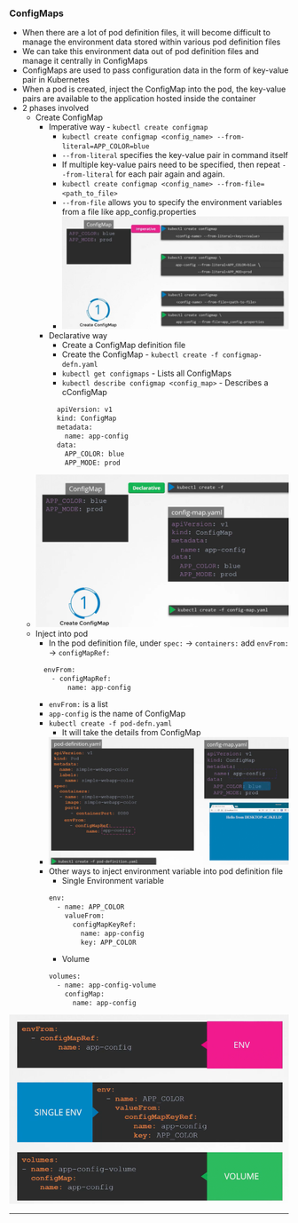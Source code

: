 
### ConfigMaps

- When there are a lot of pod definition files, it will become difficult to manage the environment data stored within various pod definition files
- We can take this environment data out of pod definition files and manage it centrally in ConfigMaps
- ConfigMaps are used to pass configuration data in the form of key-value pair in Kubernetes
- When a pod is created, inject the ConfigMap into the pod, the key-value pairs are available to the application hosted inside the container
- 2 phases involved
	- Create ConfigMap
		- Imperative way - `kubectl create configmap`
			- `kubectl create configmap <config_name> --from-literal=APP_COLOR=blue`
			- `--from-literal` specifies the key-value pair in command itself
			- If multiple key-value pairs need to be specified, then repeat `--from-literal` for each pair again and again.
			- `kubectl create configmap <config_name> --from-file=<path_to_file>`
			- `--from-file` allows you to specify the environment variables from a file like app_config.properties
			- ![configmapimp.png](Attachments/configmapimp.png)
		- Declarative way
			- Create a ConfigMap definition file
			- Create the ConfigMap - `kubectl create -f configmap-defn.yaml`
			- `kubectl get configmaps` - Lists all ConfigMaps
			- `kubectl describe configmap <config_map>` - Describes a cConfigMap
			```
	          apiVersion: v1
	          kind: ConfigMap
	          metadata:
	            name: app-config
	          data:
	            APP_COLOR: blue
	            APP_MODE: prod
		   ```
	- ![configmapdecl.png](Attachments/configmapdecl.png)
	- Inject into pod
		- In the pod definition file, under `spec:` -> `containers:` add `envFrom:` -> `configMapRef:`
		```
          envFrom:
            - configMapRef:
                name: app-config
       ```
		- `envFrom:` is a list
		- `app-config` is the name of ConfigMap
		- `kubectl create -f pod-defn.yaml`
			- It will take the details from ConfigMap
		- ![injectconfigmapintopoddefnfile.png](Attachments/injectconfigmapintopoddefnfile.png)
		- Other ways to inject environment variable into pod definition file
			- Single Environment variable
			```
			env:
			  - name: APP_COLOR
			    valueFrom:
			      configMapKeyRef:
			        name: app-config
			        key: APP_COLOR
           ```
			- Volume
			```
			volumes:
			  - name: app-config-volume
			    configMap:
			      name: app-config
           ```

![otherwaystoinjectenvontopoddefnfile.png](Attachments/otherwaystoinjectenvontopoddefnfile.png)

---
